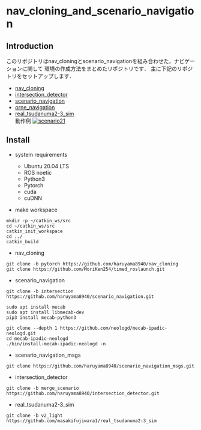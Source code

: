# nav_cloning_and_scenario_navigation

## Introduction  
このリポジトリはnav_cloningとscenario_navigationを組み合わせた，ナビゲーションに関して
環境の作成方法をまとめたリポジトリです．
主に下記のリポジトリをセットアップします．
* [nav_cloning](https://github.com/haruyama8940/nav_cloning)
* [intersection_detector](https://github.com/haruyama8940/intersection_detector)
* [scenario_navigation](https://github.com/haruyama8940/scenario_navigation)
* [orne_navigation](https://github.com/haruyama8940/orne_navigation)
* [real_tsudanuma2-3_sim](https://github.com/masakifujiwara1/real_tsudanuma2-3_sim)  
動作例
[![scenario21](https://github.com/haruyama8940/nav_cloning_and_scenario_navigation/assets/68257043/b27fe292-cf0d-4c94-9950-1872c99e8c6e)](https://www.youtube.com/watch?v=gTfmT61-wts)

## Install
* system requirements
  * Ubuntu 20.04 LTS
  * ROS noetic
  * Python3
  * Pytorch
  * cuda
  * cuDNN
  
* make workspace
```
mkdir -p ~/catkin_ws/src
cd ~/catkin_ws/src
catkin_init_workspace
cd ../
catkin_build
```
* nav_cloning
```
git clone -b pytorch https://github.com/haruyama8940/nav_cloning
git clone https://github.com/MoriKen254/timed_roslaunch.git
```
* scenario_navigation
```
git clone -b intersection https://github.com/haruyama8940/scenario_navigation.git
```
```
sudo apt install mecab
sudo apt install libmecab-dev
pip3 install mecab-python3
```
```
git clone --depth 1 https://github.com/neologd/mecab-ipadic-neologd.git
cd mecab-ipadic-neologd
./bin/install-mecab-ipadic-neologd -n
```

* scenario_navigation_msgs
```
git clone https://github.com/haruyama8940/scenario_navigation_msgs.git
```
* intersection_detector
```
git clone -b merge_scenario https://github.com/haruyama8940/intersection_detector.git
```
* real_tsudanuma2-3_sim
```
git clone -b v2_light https://github.com/masakifujiwara1/real_tsudanuma2-3_sim
```
